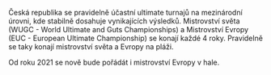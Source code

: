 Česká republika se pravidelně účastní ultimate turnajů na mezinárodní úrovni, kde stabilně dosahuje vynikajících výsledků. Mistrovství světa (WUGC - World Ultimate and Guts Championships) a Mistrovství Evropy (EUC - European Ultimate Championship) se konají každé 4 roky. Pravidelně se taky konají mistrovství světa a Evropy na pláži.

Od roku 2021 se nově bude pořádát i mistrovství Evropy v hale.

<!-- # Vize 2020

ČAU vstoupila do let 2017-2020 s [vizí](https://cald.cz/czech-ultimate-2020), která nastavuje priority celé asociace směrem ke kategoriím open & women. Dalšími úkoly bylo stabilizovat trenérské týmy a pracovat i během sezón, kdy se žádné reprezentační akce nekonají.

# Praktické informace

Reprezentaci má ve výkonné radě na starosti Kateřina Langová. Kontakty na&nbsp;jednotlivé reprezentace najdete níže.

## Open

**Trenéři:** Pavel Bláha (Pamf) a Tomáš Veselý (Bobeš), Filip Halámka (Fíla), Pavel Pelikán (Peli) a Ondřej Rýdlo (Čégo)  
**Kontakt:** [https://open.tymy.cz](https://open.tymy.cz/)

## Women

**Trenéři:** Paul Utesch  
**Organizace:** Eva Havelková  
**Kontakt:** [https://women.tymy.cz](https://women.tymy.cz/), [czech.ultimate.women@gmail.com](mailto:czech.ultimate.women@gmail.com)

## Mixed

**Trenéři:** Lukáš Maňák (Maník)  
**Kontakt:** [https://mixed.tymy.cz](https://women.tymy.cz/) -->
